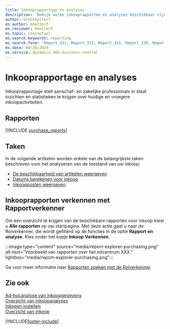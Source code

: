 ```yaml
---
title: Inkooprapportage en analyses
description: 'Bekijk welke inkooprapporten en analyses beschikbaar zijn in de standaardversie van Business Central, zodat u uw bedrijf kunt volgen.'
author: brentholtorf
ms.author: bholtorf
ms.reviewer: bholtorf
ms.topic: conceptual
ms.search.keywords: reporting
ms.search.form: 'Report_311, Report_312, Report_313, Report_320, Report_709, Report_707, Report_709, Report_714, Report_716, Report_720'
ms.date: 04/26/2024
ms.service: dynamics-365-business-central
---
```

# Inkooprapportage en analyses

Inkooprapportage stelt aanschaf- en zakelijke professionals in staat inzichten en statistieken te krijgen over huidige en vroegere inkoopactiviteiten.  

## Rapporten

[!INCLUDE [purchase_reports](includes/purchase-reports-include.md)]

## Taken

In de volgende artikelen worden enkele van de belangrijkste taken beschreven voor het analyseren van de toestand van uw inkoop:

- [De beschikbaarheid van artikelen weergeven](inventory-how-availability-overview.md)  
- [Datums berekenen voor inkoop](purchasing-date-calculation-for-purchases.md)
- [Inkoopposten weergeven](purchasing-how-record-purchases.md#viewing-ledger-entries)

## Inkooprapporten verkennen met Rapportverkenner

Om een overzicht te krijgen van de beschikbare rapporten voor inkoop kiest u **Alle rapporten** op uw startpagina. Met deze actie gaat u naar de Rolverkenner, die wordt gefilterd op de functies in de optie **Rapport en analyse**. Kies onder het kopje **Inkoop** **Verkennen**.

:::image type="content" source="media/report-explorer-purchasing.png" alt-text="Voorbeeld van rapporten over het rolcentrum XXX." lightbox="media/report-explorer-purchasing.png":::

Ga voor meer informatie naar [Rapporten zoeken met de Rolverkenner](ui-role-explorer.md). 

## Zie ook

[Ad-hocanalyse van inkoopgegevens](ad-hoc-analysis-purchasing.md)  
[Overzicht van inkoopanalyses](purchasing-analytics-overview.md)   
[Inkopen instellen](purchasing-setup-purchasing.md)  
[Overzicht van inkoop](purchasing-manage-purchasing.md)  

[!INCLUDE[footer-include](includes/footer-banner.md)]
